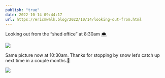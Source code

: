 ```yaml
---
publish: "true"
date: 2022-10-14 09:44:17
url: https://ericmwalk.blog/2022/10/14/looking-out-from.html
---
```


Looking out from the “shed office” at 8:30am 🌨️

![](https://ericmwalk.blog/uploads/2022/56f0348f18.jpg)

Same picture now at 10:30am. Thanks for stopping by snow let’s catch up next time in a couple months.👋

![](https://ericmwalk.blog/uploads/2022/5b3dab18df.jpg)